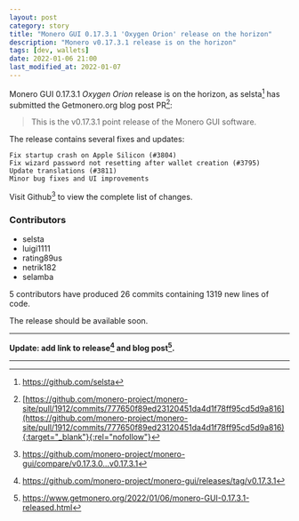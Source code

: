 ```yaml
---
layout: post
category: story
title: "Monero GUI 0.17.3.1 'Oxygen Orion' release on the horizon"
description: "Monero v0.17.3.1 release is on the horizon"
tags: [dev, wallets]
date: 2022-01-06 21:00
last_modified_at: 2022-01-07
---
```


Monero GUI 0.17.3.1 *Oxygen Orion* release is on the horizon, as selsta[^1] has submitted the Getmonero.org blog post PR[^2]:

> This is the v0.17.3.1 point release of the Monero GUI software.

The release contains several fixes and updates:

    Fix startup crash on Apple Silicon (#3804)
    Fix wizard password not resetting after wallet creation (#3795)
    Update translations (#3811)
    Minor bug fixes and UI improvements

Visit Github[^3] to view the complete list of changes.

### Contributors

- selsta
- luigi1111
- rating89us
- netrik182
- selamba

5 contributors have produced 26 commits containing 1319 new lines of code.

The release should be available soon.

---

**Update: add link to release[^4] and blog post[^5].**

---

[^1]: https://github.com/selsta
[^2]: [https://github.com/monero-project/monero-site/pull/1912/commits/777650f89ed23120451da4d1f78ff95cd5d9a816](https://github.com/monero-project/monero-site/pull/1912/commits/777650f89ed23120451da4d1f78ff95cd5d9a816){:target="_blank"}{:rel="nofollow"}
[^3]: https://github.com/monero-project/monero-gui/compare/v0.17.3.0...v0.17.3.1
[^4]: https://github.com/monero-project/monero-gui/releases/tag/v0.17.3.1
[^5]: https://www.getmonero.org/2022/01/06/monero-GUI-0.17.3.1-released.html
